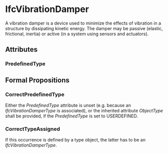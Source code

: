 # IfcVibrationDamper

A vibration damper is a device used to minimize the effects of vibration in a structure by dissipating kinetic energy. The damper may be passive (elastic, frictional, inertia) or active (in a system using sensors and actuators).

## Attributes

### PredefinedType


## Formal Propositions

### CorrectPredefinedType
Either the _PredefinedType_ attribute is unset (e.g. because an _IfcVibrationDamperType_ is associated), or the inherited attribute _ObjectType_ shall be provided, if the _PredefinedType_ is set to USERDEFINED.

### CorrectTypeAssigned
If this occurrence is defined by a type object, the latter has to be an _IfcVibrationDamperType_.
